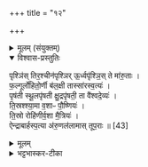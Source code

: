 +++
title = "१२"

+++

<details><summary>मूलम् (संयुक्तम्)</summary>

पृश्ञि॑स्तिर॒श्चीन॑पृश्ञिरू॒र्ध्वपृ॑श्ञि॒स्ते मा॑रु॒ताᳶ फ॒ल्गूर्लो॑हितो॒र्णी ब॑ल॒क्षी तास्सा॑रस्व॒त्यᳶ॑ पृष॑ती स्थू॒लपृ॑षती क्षु॒द्रपृ॑षती॒ ता वै॑श्वदे॒व्य॑स्ति॒स्रश्श्या॒मा व॒शाᳶ पौ॒ष्णिय॑स्ति॒स्रो रोहि॑णीर्व॒शा मै॒त्रिय॑ ऐन्द्राबार्हस्प॒त्या अ॑रु॒णल॑लामास्तूप॒राः ॥ [43]  
</details>

<details open><summary>विश्वास-प्रस्तुतिः</summary>

पृश्ञि॑स् तिर॒श्चीन॑पृश्ञिर् ऊ॒र्ध्वपृ॑श्ञि॒स् ते मा॑रु॒ताः ।  
फ॒ल्गूर्लो॑हितो॒र्णी ब॑ल॒क्षी तास्सा॑रस्व॒त्यः॑ ।  
पृष॑ती स्थू॒लपृ॑षती क्षु॒द्रपृ॑षती॒ ता वै॑श्वदे॒व्यः॑ ।  
ति॒स्रश्श्या॒मा व॒शाᳶ पौ॒ष्णियः॑ ।  
ति॒स्रो रोहि॑णीर्व॒शा मै॒त्रियः॑ ।  
ऐन्द्राबार्हस्प॒त्या अ॑रु॒णल॑लामास् तूप॒राः ॥ [43]  
</details>

<details><summary>मूलम्</summary>

पृश्ञि॑स् तिर॒श्चीन॑पृश्ञिर् ऊ॒र्ध्वपृ॑श्ञि॒स् ते मा॑रु॒ताः ।  
फ॒ल्गूर्लो॑हितो॒र्णी ब॑ल॒क्षी तास्सा॑रस्व॒त्यः॑ ।  
पृष॑ती स्थू॒लपृ॑षती क्षु॒द्रपृ॑षती॒ ता वै॑श्वदे॒व्यः॑ ।  
ति॒स्रश्श्या॒मा व॒शाᳶ पौ॒ष्णियः॑ ।  
ति॒स्रो रोहि॑णीर्व॒शा मै॒त्रियः॑ ।  
ऐन्द्राबार्हस्प॒त्या अ॑रु॒णल॑लामास् तूप॒राः ॥ [43]  
</details>

<details><summary>भट्टभास्कर-टीका</summary>

1पृश्न्यादयस्त्रयो मारुताः ॥ पृश्निः शुक्रवर्णबिन्दुचितः चित्रवर्णः । तिरश्चीनपृश्रिः तिर्यक्प्रततवर्णः पृश्निवर्णः । एतेनोर्ध्वपृश्निर्व्याख्यातः । उभयत्रापि प्रधानेन वहुव्रीहिः । 'फल्ग्वादयस्तिस्रस्सारस्वत्यः । फल्गूः लवणवर्णः । लोहितोर्णी रोहितरोमा। छान्दसो ङीप् । सतिशिष्टेन प्रत्ययस्वरेण वहुव्रीहिस्वरः । बलक्षी शुक्ला । बवयोरेकत्वमिच्छन्ति । 'अन्यतो ङीप्' इति ङीप्, नोपधापेक्षमन्यत्वम् । पृषत्यादयस्त्रयो वैश्वदेव्यः । शुक्लैर्बिन्दुभिश्चिताः मध्यमैः न स्थूलैः न क्षुद्रैः । शतृवद्भावात् 'उगिद्वर्ण' इति ङीप् । स्थूलपृषती स्थूलानि पृषन्ति यस्याः । 'उगिद्वर्णग्रहणवर्जम्' इति तदन्तग्रहणाभ्यनुज्ञानात् 'उगितश्च' इति ङीप् । एवं क्षुद्रपृषती । तिस्रः श्यामाः वशाः पौष्ण्यः । गताः । तिस्रो रोहिणी वशा मैत्र्यः । 'वर्णादनुदात्तात्' इति ङीब्नकारौ, 'वा छन्दसि' इति पूर्वसवर्णदीर्घत्वम् । अरुणललामास्त्रयस्तूपराः ऐन्द्राबार्हस्पत्याः । अरुणललामाः सन्ध्यावर्णपुण्ड्राः ॥

इति पञ्चमे षष्ठे द्वादशोनुवाकः ॥  
</details>
